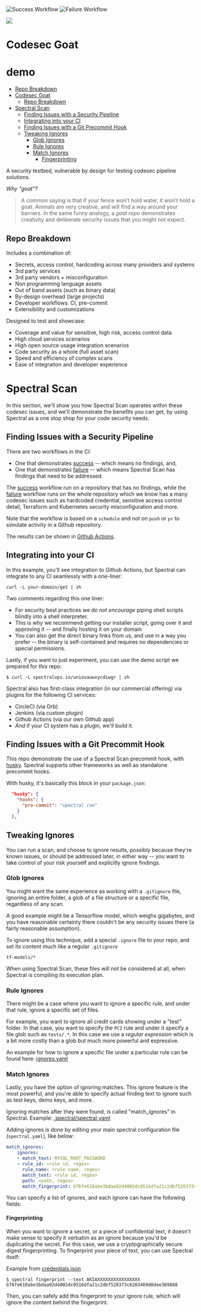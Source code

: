![Success Workflow](https://github.com/spectral-corp/spectral-goat/workflows/scan-passed/badge.svg)
![Failure Workflow](https://github.com/spectral-corp/spectral-goat/workflows/scan-failed/badge.svg)

![](media/cover.png)

# Codesec Goat
# demo #
<!-- START doctoc generated TOC please keep comment here to allow auto update -->
<!-- DON'T EDIT THIS SECTION, INSTEAD RE-RUN doctoc TO UPDATE -->


  - [Repo Breakdown](#repo-breakdown)
- [Codesec Goat](#codesec-goat)
  - [Repo Breakdown](#repo-breakdown)
- [Spectral Scan](#spectral-scan)
  - [Finding Issues with a Security Pipeline](#finding-issues-with-a-security-pipeline)
  - [Integrating into your CI](#integrating-into-your-ci)
  - [Finding Issues with a Git Precommit Hook](#finding-issues-with-a-git-precommit-hook)
  - [Tweaking Ignores](#tweaking-ignores)
    - [Glob Ignores](#glob-ignores)
    - [Rule Ignores](#rule-ignores)
    - [Match Ignores](#match-ignores)
      - [Fingerprinting](#fingerprinting)

<!-- END doctoc generated TOC please keep comment here to allow auto update -->

A security testbed, vulnerable by design for testing codesec pipeline solutions.

_Why "goat"?_
> A common saying is that if your fence won't hold water, it won't hold a goat. Animals are very creative, and will find a way around your barriers. In the same funny analogy, a _goat repo_ demonstrates creativity and deliberate security issues that you might not expect.

## Repo Breakdown 
Includes a combination of:

* Secrets, access control, hardcoding across many providers and systems
* 3rd party services
* 3rd party vendors + misconfiguration
* Non programming language assets
* Out of band assets (such as binary data)
* By-design overhead (large projects)
* Developer workflows: CI, pre-commit
* Extensibility and customizations

Designed to test and showcase:

* Coverage and value for sensitive, high risk, access control data
* High cloud services scenarios
* High open source usage integration scenarios
* Code security as a whole (full asset scan)
* Speed and efficiency of complex scans
* Ease of integration and developer experience

# Spectral Scan

In this section, we'll show you how Spectral Scan operates within these codesec issues, and we'll demonstrate the benefits you can get, by using Spectral as a one stop shop for your code security needs.

## Finding Issues with a Security Pipeline

There are two workflows in the CI:

* One that demonstrates [success](.github/workflows/success.yml) -- which means no findings, and,
* One that demonstrates [failure](.github/workflows/failure.yml) -- which means Spectral Scan has findings that need to be addressed. 

The [success](.github/workflows/success.yml) workflow run on a repository that has no findings, while the [failure](.github/workflows/failure.yml) workflow runs on the whole repository which we know has a many codesec issues such as hardcoded credential, sensitive access control detail, Terraform and Kubernetes security misconfiguration and more.

Note that the workflow is based on a `schedule` and not on `push` or `pr` to simulate activity in a Github repository.

The results can be shown in [Github Actions](https://github.com/spectral-corp/spectral-goat/actions).    

## Integrating into your CI

In this example, you'll see integration to Github Actions, but Spectral can integrate to any CI seamlessly with a one-liner:

```
curl -L your-domain/get | sh
```

Two comments regarding this one liner:

* For security best practices we _do not encourage_ piping shell scripts blindly into a shell interpreter.
* This is why we recommend getting our installer script, going over it and approving it -- and finally hosting it on your domain
* You can also get the direct binary links from us, and use in a way you prefer -- the binary is self-contained and requires no dependencies or special permissions.


Lastly, if you want to just experiment, you can use the demo script we prepared for _this_ repo:


```
$ curl -L spectralops.io/uniovauwxycdiwgr | sh
```

Spectral also has first-class integration (in our commercial offering) via plugins for the following CI services:

* CircleCI (via Orb)
* Jenkins (via custom plugin)
* Github Actions (via our own Github app)
* _And_ if your CI system has a plugin, we'll build it.


## Finding Issues with a Git Precommit Hook

This repo demonstrate the use of a Spectral Scan precommit hook, with [husky](https://github.com/typicode/husky). Spectral supports other frameworks as well as standalone precommit hooks.

With husky, it's basically this block in your `package.json`:

```json
  "husky": {
    "hooks": {
      "pre-commit": "spectral run"
    }
  },
```



## Tweaking Ignores

You can run a scan, and choose to ignore results, possibly because they're known issues, or should be addressed later, in either way -- you want to take control of your risk yourself and explicitly ignore findings. 

### Glob Ignores

You might want the same experience as working with a `.gitignore` file, ignoring an entire folder, a glob of a file structure or a specific file, regardless of any scan.

A good example might be a Tensorflow model, which weighs gigabytes, and you have reasonable certainty there couldn't be any security issues there (a fairly reasonable assumption).

To ignore using this technique, add a special `.ignore` file to your repo, and set its content much like a regular `.gitignore`

```
tf-models/*
```

When using Spectral Scan, these files will not be considered at all, when Spectral is compiling its execution plan.

### Rule Ignores

There might be a case where you want to ignore a specific rule, and under that rule, ignore a specific set of files.

For example, you want to ignore all credit cards showing under a "test" folder. In that case, you want to specify the `PCI` rule and under it specify a file glob such as `tests/.*`. In this case we use a _regular expression_ which is a bit more costly than a glob but much more powerful and expressive.

An example for how to ignore a specific file under a particular rule can be found here: [ignores.yaml](.spectral/ignores.yaml)

### Match Ignores


Lastly, you have the option of ignoring matches. This ignore feature is the most powerful, and you're able to specify actual finding text to ignore such as test keys, demo keys, and more.

Ignoring matches after they were found, is called "match_ignores" in Spectral. Example: [.spectral/spectral.yaml](.spectral/spectral.yaml)    


Adding ignores is done by editing your main spectral configuration file (`spectral.yaml`), like below:

```yaml
match_ignores:
    ignores:
    - match_text: MYSQL_ROOT_PASSWORD
    - rule_id: <rule id, regex>
      rule_name: <rule name, regex>
      match_text: <rule id, regex>
      path: <path, regex>
      match_fingerprint: b76fe610abe3bdaa92d4002dc0516dfa21c2dbf520373c6203469d0dee369888
```

You can specify a list of ignores, and each ignore can have the following fields:


#### Fingerprinting

When you want to ignore a secret, or a piece of confidential text, it doesn't make sense to specify it verbatim as an ignore because you'd be duplicating the secret. For this case, we use a cryptographically secure digest fingerprinting. To fingerprint your piece of text, you can use Spectral itself:

Example from [credentials.json](src/secrets/aws/credentials.json)
```
$ spectral fingerprint --text AKIAXXXXXXXXXXXXXXXX
b76fe610abe3bdaa92d4002dc0516dfa21c2dbf520373c6203469d0dee369888
```

Then, you can safely add this fingerprint to your ignore rule, which will ignore the content behind the fingerprint.



